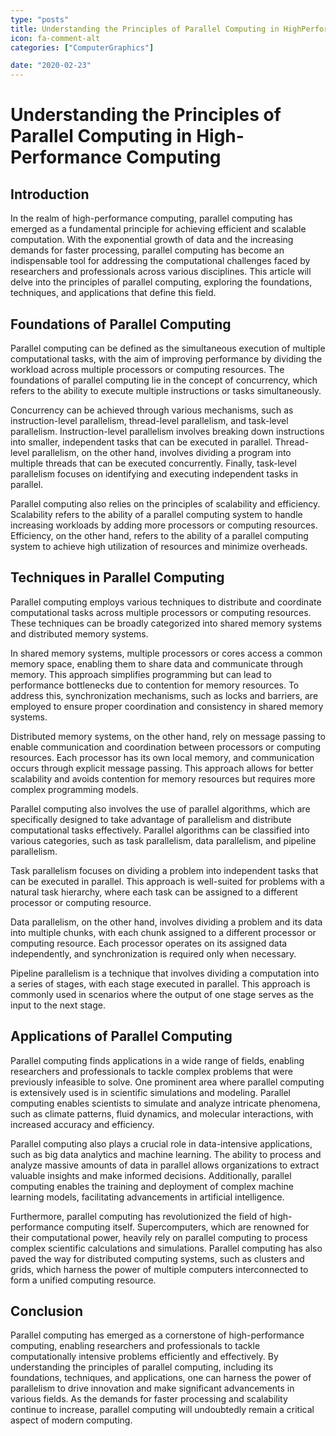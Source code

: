```yaml
---
type: "posts"
title: Understanding the Principles of Parallel Computing in HighPerformance Computing
icon: fa-comment-alt
categories: ["ComputerGraphics"]

date: "2020-02-23"
---
```




# Understanding the Principles of Parallel Computing in High-Performance Computing

## Introduction

In the realm of high-performance computing, parallel computing has emerged as a fundamental principle for achieving efficient and scalable computation. With the exponential growth of data and the increasing demands for faster processing, parallel computing has become an indispensable tool for addressing the computational challenges faced by researchers and professionals across various disciplines. This article will delve into the principles of parallel computing, exploring the foundations, techniques, and applications that define this field.

## Foundations of Parallel Computing

Parallel computing can be defined as the simultaneous execution of multiple computational tasks, with the aim of improving performance by dividing the workload across multiple processors or computing resources. The foundations of parallel computing lie in the concept of concurrency, which refers to the ability to execute multiple instructions or tasks simultaneously.

Concurrency can be achieved through various mechanisms, such as instruction-level parallelism, thread-level parallelism, and task-level parallelism. Instruction-level parallelism involves breaking down instructions into smaller, independent tasks that can be executed in parallel. Thread-level parallelism, on the other hand, involves dividing a program into multiple threads that can be executed concurrently. Finally, task-level parallelism focuses on identifying and executing independent tasks in parallel.

Parallel computing also relies on the principles of scalability and efficiency. Scalability refers to the ability of a parallel computing system to handle increasing workloads by adding more processors or computing resources. Efficiency, on the other hand, refers to the ability of a parallel computing system to achieve high utilization of resources and minimize overheads.

## Techniques in Parallel Computing

Parallel computing employs various techniques to distribute and coordinate computational tasks across multiple processors or computing resources. These techniques can be broadly categorized into shared memory systems and distributed memory systems.

In shared memory systems, multiple processors or cores access a common memory space, enabling them to share data and communicate through memory. This approach simplifies programming but can lead to performance bottlenecks due to contention for memory resources. To address this, synchronization mechanisms, such as locks and barriers, are employed to ensure proper coordination and consistency in shared memory systems.

Distributed memory systems, on the other hand, rely on message passing to enable communication and coordination between processors or computing resources. Each processor has its own local memory, and communication occurs through explicit message passing. This approach allows for better scalability and avoids contention for memory resources but requires more complex programming models.

Parallel computing also involves the use of parallel algorithms, which are specifically designed to take advantage of parallelism and distribute computational tasks effectively. Parallel algorithms can be classified into various categories, such as task parallelism, data parallelism, and pipeline parallelism.

Task parallelism focuses on dividing a problem into independent tasks that can be executed in parallel. This approach is well-suited for problems with a natural task hierarchy, where each task can be assigned to a different processor or computing resource.

Data parallelism, on the other hand, involves dividing a problem and its data into multiple chunks, with each chunk assigned to a different processor or computing resource. Each processor operates on its assigned data independently, and synchronization is required only when necessary.

Pipeline parallelism is a technique that involves dividing a computation into a series of stages, with each stage executed in parallel. This approach is commonly used in scenarios where the output of one stage serves as the input to the next stage.

## Applications of Parallel Computing

Parallel computing finds applications in a wide range of fields, enabling researchers and professionals to tackle complex problems that were previously infeasible to solve. One prominent area where parallel computing is extensively used is in scientific simulations and modeling. Parallel computing enables scientists to simulate and analyze intricate phenomena, such as climate patterns, fluid dynamics, and molecular interactions, with increased accuracy and efficiency.

Parallel computing also plays a crucial role in data-intensive applications, such as big data analytics and machine learning. The ability to process and analyze massive amounts of data in parallel allows organizations to extract valuable insights and make informed decisions. Additionally, parallel computing enables the training and deployment of complex machine learning models, facilitating advancements in artificial intelligence.

Furthermore, parallel computing has revolutionized the field of high-performance computing itself. Supercomputers, which are renowned for their computational power, heavily rely on parallel computing to process complex scientific calculations and simulations. Parallel computing has also paved the way for distributed computing systems, such as clusters and grids, which harness the power of multiple computers interconnected to form a unified computing resource.

## Conclusion

Parallel computing has emerged as a cornerstone of high-performance computing, enabling researchers and professionals to tackle computationally intensive problems efficiently and effectively. By understanding the principles of parallel computing, including its foundations, techniques, and applications, one can harness the power of parallelism to drive innovation and make significant advancements in various fields. As the demands for faster processing and scalability continue to increase, parallel computing will undoubtedly remain a critical aspect of modern computing.